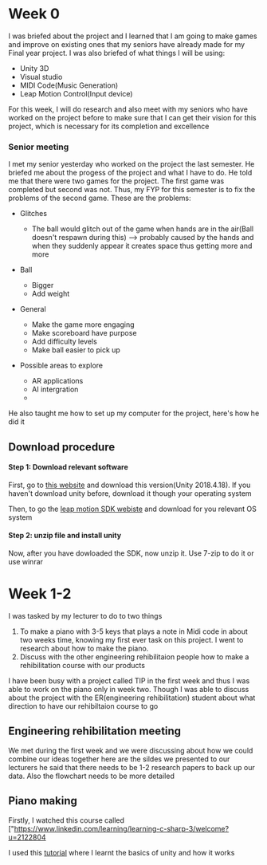 # Week 0
I was briefed about the project and I learned that I am going to make games and improve on existing ones that my seniors have already made for my Final year project.
 I was also briefed of what things I will be using:
 * Unity 3D
 * Visual studio
 * MIDI Code(Music Generation)
  * Leap Motion Control(Input device)

For this week, I will do research and also meet with my seniors who have worked on the project before to make sure that I can get their vision for this project, which is necessary for its completion and excellence

### Senior meeting
I met my senior yesterday who worked on the project the last semester. He briefed me about the progess of the project and what I have to do. He told me that there were two games for the project. The first game was completed but second was not. Thus, my FYP for this semester is to fix the problems of the second game.
These are the problems:
* Glitches
	* The ball would glitch out of the game when hands are in the air(Ball doesn't respawn during this) --> probably caused by the hands and when they suddenly appear it creates space thus getting more and more

* Ball       
	* Bigger
	* Add weight

* General
	* Make the game more engaging
	* Make scoreboard have purpose
	* Add difficulty levels
	* Make ball easier to pick up
* Possible areas to explore
	* AR applications
	* AI intergration
	* 

He also taught me how to set up my computer for the project, here's how he did it
## Download procedure

#### Step 1: Download relevant software
First, go to [this website](https://unity3d.com/get-unity/download/archive) and download this version(Unity 2018.4.18). If you haven't download unity before, download it though your operating system

Then, to go the [leap motion SDK webiste](https://developer.leapmotion.com/sdk-leap-motion-controller/) and download for you relevant OS system

#### Step 2: unzip file and install unity
Now, after you have dowloaded the SDK, now unzip it. Use 7-zip to do it or use winrar


# Week 1-2
I was tasked by my lecturer to do to two things 
1. To make a piano with 3-5 keys that plays a note in Midi code in about two weeks time, knowing my first ever task on this project. I went to research about how to make the piano.
2. Discuss with the other engineering rehibilitaion people how to make a rehibilitation course with our products

I have been busy with a project called TIP in the first week and thus I was able to work on the piano only in week two. Though I was able to discuss about the project with the ER(engineering rehibilitation) student about what direction to have our rehibiltaion course to go

## Engineering rehibilitation meeting
We met during the first week and we were discussing about how we could combine our ideas together here are the sildes we presented to our lecturers
he said that there needs to be 1-2 research papers to back up our data. Also the flowchart needs to be more detailed

## Piano making
Firstly, I watched this course called ["https://www.linkedin.com/learning/learning-c-sharp-3/welcome?u=2122804


I used this [tutorial](https://learn.unity.com/project/roll-a-ball) where I learnt the basics of unity and how it works

<!--stackedit_data:
eyJoaXN0b3J5IjpbMTMyNzgzOTQ0MiwtMTc4MjYyOTE5OCw0MT
I0NzcwMjgsNjU3NDg1MTYwLC0xMjgzMDg5NzU1LC0xMjIwMTY0
Nzg5LDQ3MjMzMTM1NSw5NDA2MzkzMjksMTMyNjUwMTc1NCwtMT
Y2OTMyMzQwNywtNDQ4MjU0MDQ3LC05NzkyMjI1NzcsLTg4MzY0
MDEsLTE0NzE3MDAyNTUsLTY1ODY0OTU1MiwtMjAwNTY3NTM4MS
wtMTk0ODU2ODI0OCw0NjM5NzQ0LDU3NDkzMTU0Miw1NzE4MTUz
NzddfQ==
-->